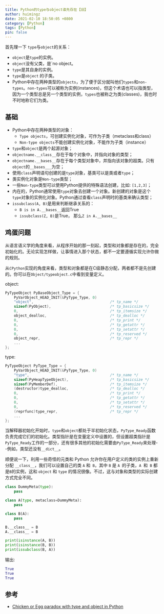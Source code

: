 ```yaml
---
title: Python的type与object谁先存在【旧】
author: huimingz
date: 2021-02-10 18:50:05 +0800
category: [Python]
tags: [Python]
pin: false
---
```


首先理一下 `type`与`object`的关系：

- `object`是`type`的实例。
- `object`没有父类，是`no object。
- `type`是其自身的实例。
- `type`是`object` 的子类。
- Python中存在两种类型的`objects`，为了便于区分就叫他们`types`和`non-types`。`non-types`可以被称为实例(instances)，但这个术语也可以指类型，因为一个类型总是另一个类型的实例，`types`也被称之为类(classes)，我也时不时地称它们为类。



## 基础

- Python中存在两种类型的对象：
    - `Type objects`，可创建实例化对象，可作为子类（metaclass和class）
    - `Non-type objects`不能创建实例化对象，不能作为子类（instance）
- `type`和`object`是两个起源对象；
- `objectname.__class__`存在于每个对象中，并指向对象的类型；
- `objectname.__bases__`存在于每个类型对象中，并指向该对象的超类。只有`object`的`__bases___`为空；
- 使用`class`声明语句创建的是`type`对象，基类可以是类或者`type`；
- 类实例化对象是`Non-type`类型；
- 一些`Non-type`类型可以使用Python提供的特殊语法创建，比如: `[1,2,3]`；
- 内在的，Python通常使用`type`对象去创建一个对象。新创建的对象是这个`type`对象的实例化对象。Python通过查看`class`声明时的基类来确认类型；
- `issubclass(A, B)`是用来判断继承关系的：
    - `B is in A.__bases__`返回True
    - `issubclass(Z, B)`是True， 那么`Z in A.__bases__`

## 鸡蛋问题

从语言语义学的角度来看，从程序开始的那一刻起，类型和对象都是存在的，完全初始化的。无论实现怎样做，让事情进入那个状态，都不一定要遵循实现允许你做的规则。

从`CPython`实现的角度来看，类型和对象都是在C级静态分配，两者都不是先创建的。你可以在`Object/typeobject.c`中看到变量定义。

object:

```C
PyTypeObject PyBaseObject_Type = {
    PyVarObject_HEAD_INIT(&PyType_Type, 0)
    "object",                                   /* tp_name */
    sizeof(PyObject),                           /* tp_basicsize */
    0,                                          /* tp_itemsize */
    object_dealloc,                             /* tp_dealloc */
    0,                                          /* tp_print */
    0,                                          /* tp_getattr */
    0,                                          /* tp_setattr */
    0,                                          /* tp_reserved */
    object_repr,                                /* tp_repr */
    ...
};
```

type:

```c
PyTypeObject PyType_Type = {
    PyVarObject_HEAD_INIT(&PyType_Type, 0)
    "type",                                     /* tp_name */
    sizeof(PyHeapTypeObject),                   /* tp_basicsize */
    sizeof(PyMemberDef),                        /* tp_itemsize */
    (destructor)type_dealloc,                   /* tp_dealloc */
    0,                                          /* tp_print */
    0,                                          /* tp_getattr */
    0,                                          /* tp_setattr */
    0,                                          /* tp_reserved */
    (reprfunc)type_repr,                        /* tp_repr */
    ...
};
```

当解释器初始化开始时，`type`和`object`都处于半初始化状态，`PyType_Ready`函数负责完成它们的初始化。类型指针是在变量定义中设置的，但设置超类指针是`PyType_Ready`工作的一部分，还有很多其他的初始化需要由`PyType_Ready`来处理--例如，类型还没有`__dict__`。

顺便说一下，利用一些奇怪的元类和 Python 允许你在用户定义的类的实例上重新分配 `__class__`，我们可以设置自己的类 `A` 和` B`，其中 `B` 是 `A `的子类，`A `和` B` 都是` B `的实例，这和 `object` 和 `type` 的情况很像。不过，这与对象和类型的实际创建方式完全不同。

```python
class DummyMeta(type):
    pass

class A(type, metaclass=DummyMeta):
    pass

class B(A):
    pass

B.__class__ = B
A.__class__ = B

print(isinstance(A, B))
print(isinstance(B, B))
print(issubclass(B, A))
```

输出:

```py
True
True
True
```

## 参考

-  [Chicken or Egg paradox with type and object in Python](https://stackoverflow.com/questions/56502581/chicken-or-egg-paradox-with-type-and-object-in-python)

